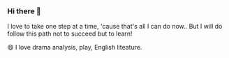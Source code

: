 ### Hi there 👋

I love to take one step at a time, 'cause that's all I can do now..
But I will do follow this path not to succeed but to learn! 


😄 I love drama analysis, play, English liteature. 

